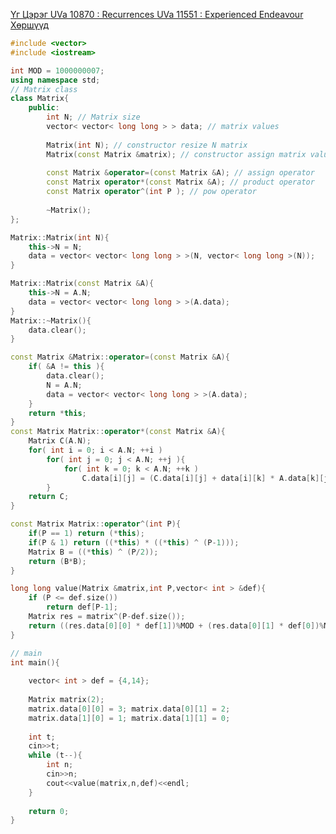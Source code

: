 <a href="http://www.spoj.com/CSMS/problems/MSR10_04/"> Үг </a>
<a href="http://www.spoj.com/CSMS/problems/TSEREG/"> Цэрэг </a>
<a href="https://uva.onlinejudge.org/external/108/p10870.pdf"> UVa 10870 : Recurrences </a>
<a href="https://uva.onlinejudge.org/external/115/p11551.pdf"> UVa 11551 : Experienced Endeavour </a>
<a href="http://www.spoj.com/CSMS/problems/NEIGH/"> Хөршүүд </a>

```C++
#include <vector>
#include <iostream>

int MOD = 1000000007;
using namespace std;
// Matrix class
class Matrix{
    public:
        int N; // Matrix size
        vector< vector< long long > > data; // matrix values
 
        Matrix(int N); // constructor resize N matrix
        Matrix(const Matrix &matrix); // constructor assign matrix values
 
        const Matrix &operator=(const Matrix &A); // assign operator
        const Matrix operator*(const Matrix &A); // product operator
        const Matrix operator^(int P ); // pow operator
 
        ~Matrix(); 
};

Matrix::Matrix(int N){
    this->N = N;
    data = vector< vector< long long > >(N, vector< long long >(N));
}

Matrix::Matrix(const Matrix &A){
    this->N = A.N;
    data = vector< vector< long long > >(A.data);
}
Matrix::~Matrix(){
    data.clear();
}

const Matrix &Matrix::operator=(const Matrix &A){
    if( &A != this ){
        data.clear();
        N = A.N;
        data = vector< vector< long long > >(A.data);
    }
    return *this;
}
const Matrix Matrix::operator*(const Matrix &A){
    Matrix C(A.N);
    for( int i = 0; i < A.N; ++i )
        for( int j = 0; j < A.N; ++j ){
            for( int k = 0; k < A.N; ++k )
                C.data[i][j] = (C.data[i][j] + data[i][k] * A.data[k][j])%MOD;
        }
    return C;
}

const Matrix Matrix::operator^(int P){
    if(P == 1) return (*this);
    if(P & 1) return ((*this) * ((*this) ^ (P-1)));
    Matrix B = ((*this) ^ (P/2));
    return (B*B);
}

long long value(Matrix &matrix,int P,vector< int > &def){
	if (P <= def.size())
		return def[P-1];
	Matrix res = matrix^(P-def.size());
	return ((res.data[0][0] * def[1])%MOD + (res.data[0][1] * def[0])%MOD)%MOD;
}

// main
int main(){
	
	vector< int > def = {4,14};
	
	Matrix matrix(2);
	matrix.data[0][0] = 3; matrix.data[0][1] = 2;
	matrix.data[1][0] = 1; matrix.data[1][1] = 0;
	
	int t;
	cin>>t;
	while (t--){
		int n;
		cin>>n;
		cout<<value(matrix,n,def)<<endl;
	}
	
	return 0;
}

```
